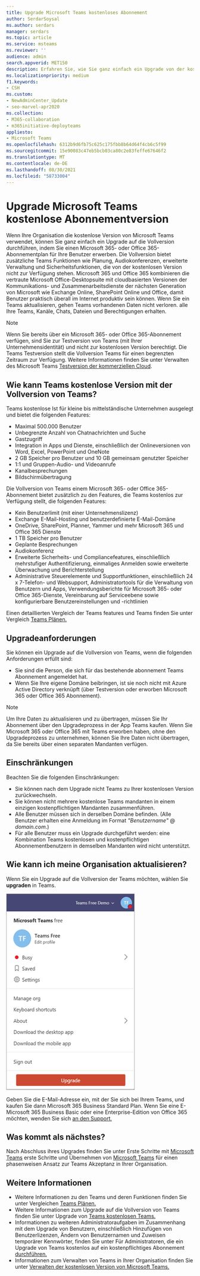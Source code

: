 ```yaml
---
title: Upgrade Microsoft Teams kostenloses Abonnement
author: SerdarSoysal
ms.author: serdars
manager: serdars
ms.topic: article
ms.service: msteams
ms.reviewer: ''
audience: admin
search.appverid: MET150
description: Erfahren Sie, wie Sie ganz einfach ein Upgrade von der kostenlosen Microsoft Teams-Version auf die Vollversion durchführen, indem Sie einen Microsoft 365- oder Office 365-Abonnementplan für Ihre Benutzer erwerben.
ms.localizationpriority: medium
f1.keywords:
- CSH
ms.custom:
- NewAdminCenter_Update
- seo-marvel-apr2020
ms.collection:
- M365-collaboration
- m365initiative-deployteams
appliesto:
- Microsoft Teams
ms.openlocfilehash: 6312b9d6fb75c625c175fbb8b64d64f4cb6c5f99
ms.sourcegitcommit: 15e90083c47eb5bcb03ca80c2e83feffe67646f2
ms.translationtype: MT
ms.contentlocale: de-DE
ms.lasthandoff: 08/30/2021
ms.locfileid: "58733004"
---
```

# <a name="upgrade-microsoft-teams-free-to-subscription-version"></a>Upgrade Microsoft Teams kostenlose Abonnementversion

Wenn Ihre Organisation die kostenlose Version von Microsoft Teams verwendet, können Sie ganz einfach ein Upgrade auf die Vollversion durchführen, indem Sie einen Microsoft 365- oder Office 365-Abonnementplan für Ihre Benutzer erwerben. Die Vollversion bietet zusätzliche Teams Funktionen wie Planung, Audiokonferenzen, erweiterte Verwaltung und Sicherheitsfunktionen, die von der kostenlosen Version nicht zur Verfügung stehen. Microsoft 365 und Office 365 kombinieren die vertraute Microsoft Office-Desktopsuite mit cloudbasierten Versionen der Kommunikations- und Zusammenarbeitsdienste der nächsten Generation von Microsoft wie Exchange Online, SharePoint Online und Office, damit Benutzer praktisch überall im Internet produktiv sein können. Wenn Sie ein Teams aktualisieren, gehen Teams vorhandenen Daten nicht verloren. alle Ihre Teams, Kanäle, Chats, Dateien und Berechtigungen erhalten. 

> [!NOTE]
> Wenn Sie bereits über ein Microsoft 365- oder Office 365-Abonnement verfügen, sind Sie zur Testversion von Teams (mit Ihrer Unternehmensidentität) und nicht zur kostenlosen Version berechtigt. Die Teams Testversion stellt die Vollversion Teams für einen begrenzten Zeitraum zur Verfügung. Weitere Informationen finden Sie unter Verwalten des Microsoft Teams [Testversion der kommerziellen Cloud](./teams-exploratory.md).

## <a name="how-does-teams-free-compare-to-the-full-version-of-teams"></a>Wie kann Teams kostenlose Version mit der Vollversion von Teams?

Teams kostenlose Ist für kleine bis mittelständische Unternehmen ausgelegt und bietet die folgenden Features:

- Maximal 500.000 Benutzer
- Unbegrenzte Anzahl von Chatnachrichten und Suche
- Gastzugriff
- Integration in Apps und Dienste, einschließlich der Onlineversionen von Word, Excel, PowerPoint und OneNote
- 2 GB Speicher pro Benutzer und 10 GB gemeinsam genutzter Speicher
- 1:1 und Gruppen-Audio- und Videoanrufe
- Kanalbesprechungen
- Bildschirmübertragung

Die Vollversion von Teams einem Microsoft 365- oder Office 365-Abonnement bietet zusätzlich zu den Features, die Teams kostenlos zur Verfügung stellt, die folgenden Features:

- Kein Benutzerlimit (mit einer Unternehmenslizenz)
- Exchange E-Mail-Hosting und benutzerdefinierte E-Mail-Domäne
- OneDrive, SharePoint, Planner, Yammer und mehr Microsoft 365 und Office 365 Dienste
- 1 TB Speicher pro Benutzer
- Geplante Besprechungen
- Audiokonferenz
- Erweiterte Sicherheits- und Compliancefeatures, einschließlich mehrstufiger Authentifizierung, einmaliges Anmelden sowie erweiterte Überwachung und Berichterstellung
- Administrative Steuerelemente und Supportfunktionen, einschließlich 24 x 7-Telefon- und Websupport, Administratortools für die Verwaltung von Benutzern und Apps, Verwendungsberichte für Microsoft 365- oder Office 365-Dienste, Vereinbarung auf Serviceebene sowie konfigurierbare Benutzereinstellungen und -richtlinien

Einen detaillierten Vergleich der Teams features und Teams finden Sie unter Vergleich [Teams Plänen.](https://products.office.com/microsoft-teams/free)

## <a name="upgrade-requirements"></a>Upgradeanforderungen

Sie können ein Upgrade auf die Vollversion von Teams, wenn die folgenden Anforderungen erfüllt sind:

- Sie sind die Person, die sich für das bestehende abonnement Teams Abonnement angemeldet hat.
- Wenn Sie Ihre eigene Domäne beibringen, ist sie noch nicht mit Azure Active Directory verknüpft (über Testversion oder erworben Microsoft 365 oder Office 365 Abonnement).

> [!NOTE]
> Um Ihre Daten zu aktualisieren und zu übertragen, müssen Sie Ihr Abonnement über den Upgradeprozess in der App Teams kaufen. Wenn Sie Microsoft 365 oder Office 365 mit Teams erworben haben, ohne den Upgradeprozess zu unternehmen, können Sie Ihre Daten nicht übertragen, da Sie bereits über einen separaten Mandanten verfügen.

## <a name="limitations"></a>Einschränkungen

Beachten Sie die folgenden Einschränkungen:

- Sie können nach dem Upgrade nicht Teams zu Ihrer kostenlosen Version zurückwechseln.
- Sie können nicht mehrere kostenlose Teams mandanten in einem einzigen kostenpflichtigen Mandanten zusammenführen.
- Alle Benutzer müssen sich in derselben Domäne befinden. (Alle Benutzer erhalten eine Anmeldung im Format *"Benutzername"* @ *domain.com*.)
- Für alle Benutzer muss ein Upgrade durchgeführt werden: eine Kombination Teams kostenlosen und kostenpflichtigen Abonnementbenutzern in demselben Mandanten wird nicht unterstützt.

## <a name="how-do-i-upgrade-my-organization"></a>Wie kann ich meine Organisation aktualisieren?

Wenn Sie ein Upgrade auf die Vollversion der Teams möchten, wählen Sie **upgraden** in Teams.

![Screenshot der Schaltfläche "Upgrade".](media/teams-freemium-upgrade-image1.png)

Geben Sie die E-Mail-Adresse ein, mit der Sie sich bei Ihrem Teams, und kaufen Sie dann Microsoft 365 Business Standard Plan. Wenn Sie eine E-Microsoft 365 Business Basic oder eine Enterprise-Edition von Office 365 möchten, wenden Sie sich [an den Support.](https://portal.office.com/support/altusupport.aspx?app=teamsfreeupgrade)

## <a name="whats-next"></a>Was kommt als nächstes?

Nach Abschluss ihres Upgrades finden Sie unter Erste Schritte mit [Microsoft Teams](get-started-with-teams-quick-start.md) erste Schritte und Übernehmen von [Microsoft Teams](adopt-microsoft-teams-landing-page.md) für einen phasenweisen Ansatz zur Teams Akzeptanz in Ihrer Organisation.

## <a name="more-information"></a>Weitere Informationen

- Weitere Informationen zu den Teams und deren Funktionen finden Sie unter Vergleichen [Teams Plänen.](https://products.office.com/microsoft-teams/free)
- Weitere Informationen zum Upgrade auf die Vollversion von Teams finden Sie unter Upgrade von [Teams kostenlosen Teams.](https://support.office.com/article/Upgrade-from-Teams-free-to-Teams-29475bbd-a34f-4175-9b33-d44430f8ad39)
- Informationen zu weiteren Administratoraufgaben im Zusammenhang mit dem Upgrade von Benutzern, einschließlich Hinzufügen von Benutzerlizenzen, Ändern von Benutzernamen und Zuweisen temporärer Kennwörter, finden Sie unter Für Administratoren, die ein Upgrade von Teams kostenlos auf ein kostenpflichtiges Abonnement [durchführen.](https://support.office.com/article/for-admins-upgrading-from-teams-free-to-a-paid-subscription-75a95e7f-001e-42d0-a787-ae8b992d5a52)
- Informationen zum Verwalten von Teams in Ihrer Organisation finden Sie unter [Verwalten der kostenlosen Version von Microsoft Teams.](manage-freemium.md)